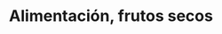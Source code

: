 ---
title: "Alimentación, frutos secos"
url: /talavera-de-la-reina/alimentacion-frutos-secos-avenida-de-pio-xii/
shop: comodidad
---